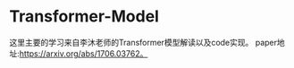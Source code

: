 # Transformer-Model
这里主要的学习来自李沐老师的Transformer模型解读以及code实现。
paper地址:https://arxiv.org/abs/1706.03762。
